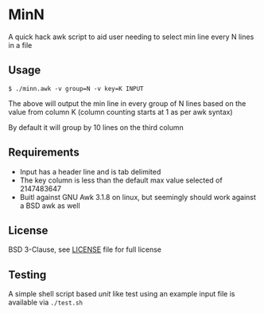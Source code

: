 # MinN

A quick hack awk script to aid user needing to select min line every N lines in a file

## Usage

```shell
$ ./minn.awk -v group=N -v key=K INPUT
```

The above will output the min line in every group of N lines based on the value from column K (column counting starts at 1 as per awk syntax)

By default it will group by 10 lines on the third column

## Requirements

* Input has a header line and is tab delimited
* The key column is less than the default max value selected of 2147483647
* Buitl against GNU Awk 3.1.8 on linux, but seemingly should work against a BSD awk as well

## License
BSD 3-Clause, see [LICENSE](LICENSE) file for full license

## Testing

A simple shell script based *unit* like test using an example input file is available via `./test.sh`
